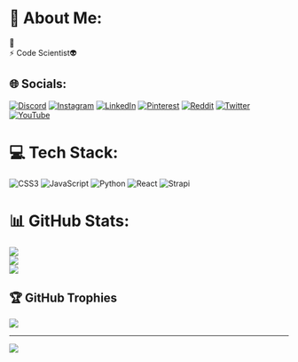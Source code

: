 # 💫 About Me:
🔭 <br>⚡ Code Scientist👽


## 🌐 Socials:
[![Discord](https://img.shields.io/badge/Discord-%237289DA.svg?logo=discord&logoColor=white)](https://discord.gg/https://discord.gg/NhjGeBc6) [![Instagram](https://img.shields.io/badge/Instagram-%23E4405F.svg?logo=Instagram&logoColor=white)](https://instagram.com/prod_h3x) [![LinkedIn](https://img.shields.io/badge/LinkedIn-%230077B5.svg?logo=linkedin&logoColor=white)](https://linkedin.com/in/VincentThuiya) [![Pinterest](https://img.shields.io/badge/Pinterest-%23E60023.svg?logo=Pinterest&logoColor=white)](https://pinterest.com/VincentThuiya) [![Reddit](https://img.shields.io/badge/Reddit-%23FF4500.svg?logo=Reddit&logoColor=white)](https://reddit.com/user/Thuiyaking) [![Twitter](https://img.shields.io/badge/Twitter-%231DA1F2.svg?logo=Twitter&logoColor=white)](https://twitter.com/Thuiyaking) [![YouTube](https://img.shields.io/badge/YouTube-%23FF0000.svg?logo=YouTube&logoColor=white)](https://youtube.com/@PRODH3X) 

# 💻 Tech Stack:
![CSS3](https://img.shields.io/badge/css3-%231572B6.svg?style=for-the-badge&logo=css3&logoColor=white) ![JavaScript](https://img.shields.io/badge/javascript-%23323330.svg?style=for-the-badge&logo=javascript&logoColor=%23F7DF1E) ![Python](https://img.shields.io/badge/python-3670A0?style=for-the-badge&logo=python&logoColor=ffdd54) ![React](https://img.shields.io/badge/react-%2320232a.svg?style=for-the-badge&logo=react&logoColor=%2361DAFB) ![Strapi](https://img.shields.io/badge/strapi-%232E7EEA.svg?style=for-the-badge&logo=strapi&logoColor=white)
# 📊 GitHub Stats:
![](https://github-readme-stats.vercel.app/api?username=THUIYAKING&theme=dark&hide_border=true&include_all_commits=false&count_private=false)<br/>
![](https://github-readme-streak-stats.herokuapp.com/?user=THUIYAKING&theme=dark&hide_border=true)<br/>
![](https://github-readme-stats.vercel.app/api/top-langs/?username=THUIYAKING&theme=dark&hide_border=true&include_all_commits=false&count_private=false&layout=compact)

## 🏆 GitHub Trophies
![](https://github-profile-trophy.vercel.app/?username=THUIYAKING&theme=radical&no-frame=true&no-bg=true&margin-w=4)

---
[![](https://visitcount.itsvg.in/api?id=THUIYAKING&icon=0&color=0)](https://visitcount.itsvg.in)

<!-- Proudly created with GPRM ( https://gprm.itsvg.in ) -->
